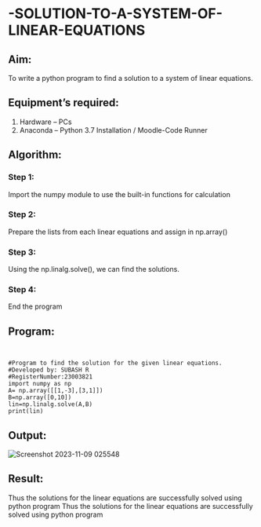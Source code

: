 # -SOLUTION-TO-A-SYSTEM-OF-LINEAR-EQUATIONS
## Aim:
To write a python program to find a solution to a system of linear equations.
## Equipment’s required:
1. 	Hardware – PCs
2. 	Anaconda – Python 3.7 Installation / Moodle-Code Runner
## Algorithm:
### Step 1: 
Import the numpy module to use the built-in functions for calculation
### Step 2: 
Prepare the lists from each linear equations and assign in np.array()
### Step 3: 
Using the np.linalg.solve(), we can find the solutions.
### Step 4: 
End the program
## Program:
```


#Program to find the solution for the given linear equations.
#Developed by: SUBASH R
#RegisterNumber:23003821
import numpy as np
A= np.array([[1,-3],[3,1]])
B=np.array([0,10])
lin=np.linalg.solve(A,B)
print(lin)

```
## Output:
![Screenshot 2023-11-09 025548](https://github.com/rsubash17/-SOLUTION-TO-A-SYSTEM-OF-LINEAR-EQUATIONS/assets/147139828/c0c1a960-44d2-4d62-9f3b-42bb19be7dfe)

## Result: 
Thus the solutions for the linear equations are successfully solved using python program
Thus the solutions for the linear equations are successfully solved using python program

